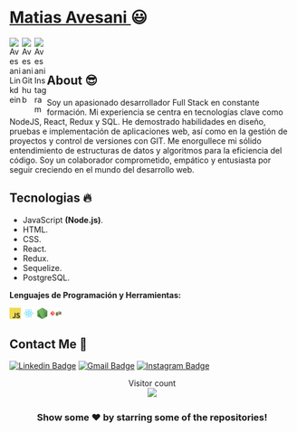  # <a href="https://www.linkedin.com/in/matias-avesani/">Matias Avesani </a> :smiley:
 
<a href="https://linkedin.com/in/matias-avesani/">
  <img align="left" alt="Avesani Linkdein" width="22px" src="https://cdn.jsdelivr.net/npm/simple-icons@v3/icons/linkedin.svg" />
</a>
<a href="https://github.com/AveMat81">
  <img align="left" alt="Avesani Github" width="22px" src="https://cdn.jsdelivr.net/npm/simple-icons@v3/icons/github.svg" />
</a>
<a href="https://www.instagram.com/matiasave81/">
  <img align="left" alt="Avesani Instagram" width="22px" src="https://cdn.jsdelivr.net/npm/simple-icons@v3/icons/instagram.svg" />
</a>

<br/>
<br/>

## About :sunglasses:
Soy un apasionado desarrollador Full Stack en constante formación. Mi experiencia se centra en tecnologías clave como NodeJS, React, Redux y SQL. He demostrado habilidades en diseño, pruebas e implementación de aplicaciones web, así como en la gestión de proyectos y control de versiones con GIT. Me enorgullece mi sólido entendimiento de estructuras de datos y algoritmos para la eficiencia del código. Soy un colaborador comprometido, empático y entusiasta por seguir creciendo en el mundo del desarrollo web.

## Tecnologias :fire:
- JavaScript **(Node.js)**.
- HTML.
- CSS.
- React.
- Redux.
- Sequelize.
- PostgreSQL.

**Lenguajes de Programación y Herramientas:**  

<code><img height="20" src="https://raw.githubusercontent.com/github/explore/80688e429a7d4ef2fca1e82350fe8e3517d3494d/topics/javascript/javascript.png"></code>
<code><img height="20" src="https://raw.githubusercontent.com/github/explore/80688e429a7d4ef2fca1e82350fe8e3517d3494d/topics/react/react.png"></code>
<code><img height="20" src="https://raw.githubusercontent.com/github/explore/80688e429a7d4ef2fca1e82350fe8e3517d3494d/topics/nodejs/nodejs.png"></code>
<code><img height="20" src="https://raw.githubusercontent.com/github/explore/80688e429a7d4ef2fca1e82350fe8e3517d3494d/topics/git/git.png"></code>

##  Contact Me :speech_balloon:
[![Linkedin Badge](https://img.shields.io/badge/-matias-avesani-blue?style=flat-square&logo=Linkedin&logoColor=white&link=https://www.linkedin.com/in/matias-avesani/)](https://www.linkedin.com/in/matias-avesani/) [![Gmail Badge](https://img.shields.io/badge/-ashwanicena5@gmail.com-c14438?style=flat-square&logo=Gmail&logoColor=white&link=mailto:ashwanicena5@gmail.com)](mailto:ashwanicena5@gmail.com) [![Instagram Badge](https://img.shields.io/badge/-@matiasave81-e4405f?style=flat-square&labelColor=f94877&logo=instagram&logoColor=white&link=https://www.instagram.com/matiasave81/)](https://www.instagram.com/matiasave81/)

<p align="center"> 
  Visitor count<br>
  <img src="https://profile-counter.glitch.me/ashwanisng/count.svg" />
</p>


<div align="center">

### Show some ❤️ by starring some of the repositories!

</div>



